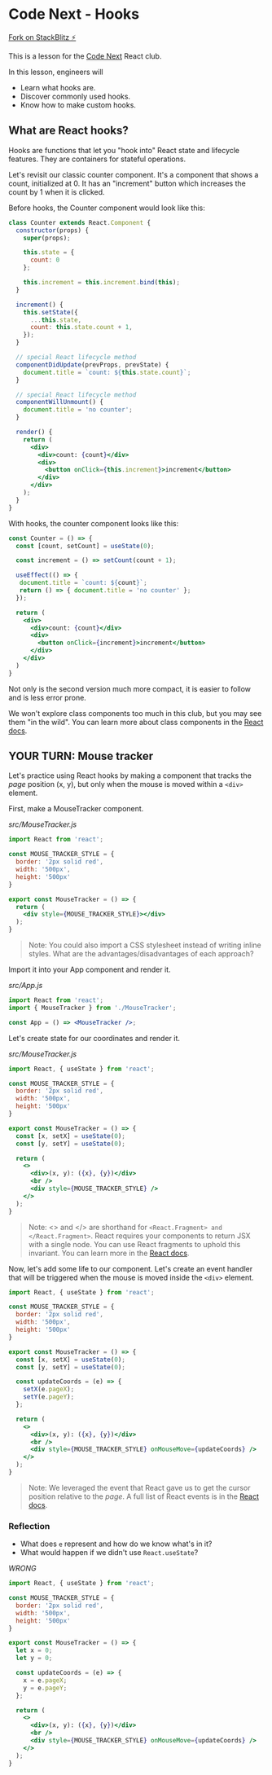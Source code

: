 # Code Next - Hooks

[Fork on StackBlitz ⚡️](https://stackblitz.com/fork/code-next-hooks)

This is a lesson for the [Code Next](https://codenext.withgoogle.com/) React club.

In this lesson, engineers will

- Learn what hooks are.
- Discover commonly used hooks.
- Know how to make custom hooks.

## What are React hooks?

Hooks are functions that let you "hook into" React state and lifecycle features. They are containers for stateful operations.

Let's revisit our classic counter component. It's a component that shows a count, initialized at 0. It has an "increment" button which increases the count by 1 when it is clicked.

Before hooks, the Counter component would look like this:

```jsx
class Counter extends React.Component {
  constructor(props) {
    super(props);

    this.state = {
      count: 0
    };

    this.increment = this.increment.bind(this);
  }

  increment() {
    this.setState({ 
      ...this.state,
      count: this.state.count + 1,
    });
  }

  // special React lifecycle method
  componentDidUpdate(prevProps, prevState) {
    document.title = `count: ${this.state.count}`;
  }

  // special React lifecycle method
  componentWillUnmount() {
    document.title = 'no counter';
  }

  render() {
    return (
      <div>
        <div>count: {count}</div>
        <div>
          <button onClick={this.increment}>increment</button>
        </div>
      </div>
    );
  }
}
```

With hooks, the counter component looks like this:

```jsx
const Counter = () => {
  const [count, setCount] = useState(0);

  const increment = () => setCount(count + 1);

  useEffect(() => {
   document.title = `count: ${count}`;
   return () => { document.title = 'no counter' };
  });

  return (
    <div>
      <div>count: {count}</div>
      <div>
        <button onClick={increment}>increment</button>
      </div>
    </div>
  )
}
```

Not only is the second version much more compact, it is easier to follow and is less error prone.

We won't explore class components too much in this club, but you may see them "in the wild". You can learn more about class components in the [React docs](https://reactjs.org/docs/components-and-props.html#function-and-class-components).

## YOUR TURN: Mouse tracker

Let's practice using React hooks by making a component that tracks the _page_ position (x, y), but only when the mouse is moved within a `<div>` element.

First, make a MouseTracker component.

_src/MouseTracker.js_

```jsx
import React from 'react';

const MOUSE_TRACKER_STYLE = {
  border: '2px solid red', 
  width: '500px', 
  height: '500px'
}

export const MouseTracker = () => {
  return (
    <div style={MOUSE_TRACKER_STYLE}></div>
  );
}
```

>Note: You could also import a CSS stylesheet instead of writing inline styles. What are the advantages/disadvantages of each approach?

Import it into your App component and render it.

_src/App.js_

```jsx
import React from 'react';
import { MouseTracker } from './MouseTracker';

const App = () => <MouseTracker />;
```

Let's create state for our coordinates and render it.

_src/MouseTracker.js_

```jsx
import React, { useState } from 'react';

const MOUSE_TRACKER_STYLE = {
  border: '2px solid red', 
  width: '500px', 
  height: '500px'
}

export const MouseTracker = () => {
  const [x, setX] = useState(0);
  const [y, setY] = useState(0);

  return (
    <>
      <div>(x, y): ({x}, {y})</div>
      <br />
      <div style={MOUSE_TRACKER_STYLE} />
    </>
  );
}
```

>Note: <> and </> are shorthand for `<React.Fragment> and </React.Fragment>`. React requires your components to return JSX with a single node. You can use React fragments to uphold this invariant. You can learn more in the [React docs](https://reactjs.org/docs/fragments.html).

Now, let's add some life to our component. Let's create an event handler that will be triggered when the mouse is moved inside the `<div>` element.

```jsx
import React, { useState } from 'react';

const MOUSE_TRACKER_STYLE = {
  border: '2px solid red', 
  width: '500px', 
  height: '500px'
}

export const MouseTracker = () => {
  const [x, setX] = useState(0);
  const [y, setY] = useState(0);

  const updateCoords = (e) => {
    setX(e.pageX);
    setY(e.pageY);
  };

  return (
    <>
      <div>(x, y): ({x}, {y})</div>
      <br />
      <div style={MOUSE_TRACKER_STYLE} onMouseMove={updateCoords} />
    </>
  );
}
```

>Note: We leveraged the event that React gave us to get the cursor position relative to the _page_. A full list of React events is in the [React docs](https://reactjs.org/docs/events.html).

### Reflection

- What does `e` represent and how do we know what's in it?
- What would happen if we didn't use `React.useState`?

_WRONG_

```jsx
import React, { useState } from 'react';

const MOUSE_TRACKER_STYLE = {
  border: '2px solid red', 
  width: '500px', 
  height: '500px'
}

export const MouseTracker = () => {
  let x = 0;
  let y = 0;

  const updateCoords = (e) => {
    x = e.pageX;
    y = e.pageY;
  };

  return (
    <>
      <div>(x, y): ({x}, {y})</div>
      <br />
      <div style={MOUSE_TRACKER_STYLE} onMouseMove={updateCoords} />
    </>
  );
}
```

